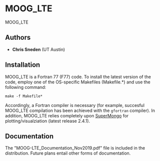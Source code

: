 MOOG_LTE
==========

MOOG_LTE

Authors
-------
- **Chris Sneden** (UT Austin)

Installation
------------

MOOG_LTE is a Fortran 77 (F77) code.  To install the latest version of the code, employ one of the OS-specific Makefiles (Makefile.*) and 
use the following command:

    make -f Makefile*

Accordingly, a Fortran compiler is necessary (for example, succesful MOOG_LTE compilation has been achieved with the ``gfortran`` compiler).  In addition, MOOG_LTE relies 
completely upon [SuperMongo](https://www.astro.princeton.edu/~rhl/sm/) for plotting/visualziation (latest release 2.4.1).	
    
Documentation
-------------
The "MOOG-LTE_Documentation_Nov2019.pdf" file is included in the distribution.  Future plans entail other forms of documentation.  
